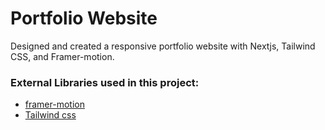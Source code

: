 # Portfolio Website

Designed and created a responsive portfolio website with Nextjs, Tailwind CSS, and Framer-motion.

### External Libraries used in this project:

- [framer-motion](https://www.framer.com/motion/) <br />
- [Tailwind css](https://tailwindcss.com/) <br />


